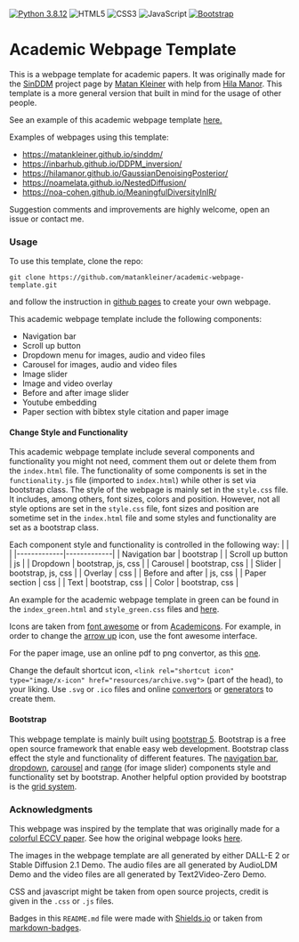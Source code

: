 [![Python 3.8.12](https://img.shields.io/badge/webpage-template-green)](https://pages.github.com/)
![HTML5](https://img.shields.io/badge/html-orange?html5-%23E34F26.svg?style=for-the-badge&logo=html5&logoColor=white)
![CSS3](https://img.shields.io/badge/css-blue?css3-%231572B6.svg?style=for-the-badge&logo=css3&logoColor=white)
![JavaScript](https://img.shields.io/badge/javascript-yellow?javascript-%23323330.svg?style=for-the-badge&logo=javascript&logoColor=%23F7DF1E)
[![Bootstrap](https://img.shields.io/badge/bootstrap-purple?bootstrap-%238511FA.svg?style=for-the-badge&logo=bootstrap&logoColor=white)](https://getbootstrap.com/docs/5.0/getting-started/introduction/)

 
# Academic Webpage Template
 
This is a webpage template for academic papers. It was originally made for the [SinDDM](https://matankleiner.github.io/sinddm/) project page by [Matan Kleiner](https://www.linkedin.com/in/matan-kleiner/) with help from [Hila Manor](https://www.linkedin.com/in/hilamanor/). This template is a more general version that built in mind for the usage of other people. 

See an example of this academic webpage template [here.](https://matankleiner.github.io/academic-webpage-template/)

Examples of webpages using this template: 
* https://matankleiner.github.io/sinddm/
* https://inbarhub.github.io/DDPM_inversion/
* https://hilamanor.github.io/GaussianDenoisingPosterior/
* https://noamelata.github.io/NestedDiffusion/
* https://noa-cohen.github.io/MeaningfulDiversityInIR/

Suggestion comments and improvements are highly welcome, open an issue or contact me.    

### Usage 

To use this template, clone the repo: 
```
git clone https://github.com/matankleiner/academic-webpage-template.git
```
and follow the instruction in [github pages](https://pages.github.com/) to create your own webpage. 

This academic webpage template include the following components: 
* Navigation bar
* Scroll up button
* Dropdown menu for images, audio and video files
* Carousel for images, audio and video files
* Image slider
* Image and video overlay
* Before and after image slider
* Youtube embedding 
* Paper section with bibtex style citation and paper image

#### Change Style and Functionality
This academic webpage template include several components and functionality you might not need, comment them out or delete them from the `index.html` file. 
The functionality of some components is set in the `functionality.js` file (imported to `index.html`) while other is set via bootstrap class. 
The style of the webpage is mainly set in the `style.css` file. It includes, among others, font sizes, colors and position. However, not all style options are set in the `style.css` file, font sizes and position are sometime set in the `index.html` file and some styles and functionality are set as a bootstrap class.

Each component style and functionality is controlled in the following way: 
| <!-- -->    | <!-- -->    |
|-------------|-------------|
| Navigation bar  | bootstrap  |
| Scroll up button | js  |
| Dropdown  | bootstrap, js, css  |
| Carousel  | bootstrap, css  |
| Slider  | bootstrap, js, css  |
| Overlay  | css  |
| Before and after | js, css |
| Paper section  | css  |
| Text  | bootstrap, css  |
| Color  | bootstrap, css  |

An example for the academic webpage template in green can be found in the `index_green.html` and `style_green.css` files and [here](https://matankleiner.github.io/academic-webpage-template/index_green.html). 

Icons are taken from [font awesome](https://fontawesome.com/) or from [Academicons](https://jpswalsh.github.io/academicons/). For example, in order to change the [arrow up](https://fontawesome.com/icons/arrow-up?f=classic&s=solid) icon, use the font awesome interface. 

For the paper image, use an online pdf to png convertor, as this [one](https://pdf2png.com/).

Change the default shortcut icon, ```<link rel="shortcut icon" type="image/x-icon" href="resources/archive.svg">``` (part of the head), to your liking. Use `.svg` or `.ico` files and online [convertors](https://convertio.co/png-svg/) or [generators](https://www.favicon.cc/) to create them.

#### Bootstrap  
This webpage template is mainly built using [bootstrap 5](https://getbootstrap.com/docs/5.0/getting-started/introduction/). Bootstrap is a free open source framework that enable easy web development. Bootstrap class effect the style and functionality of different features. The [navigation bar](https://getbootstrap.com/docs/5.0/components/navbar/), [dropdown](https://getbootstrap.com/docs/5.3/components/dropdowns/), [carousel](https://getbootstrap.com/docs/5.3/components/carousel/) and [range](https://getbootstrap.com/docs/5.0/forms/range/) (for image slider) components style and functionality set by bootstrap. Another helpful option provided by bootstrap is the [grid system](https://getbootstrap.com/docs/5.3/layout/grid/).

### Acknowledgments 

This webpage was inspired by the template that was originally made for a [colorful ECCV paper](http://richzhang.github.io/colorization/). See how the original webpage looks [here](https://richzhang.github.io/webpage-template). 

The images in the webpage template are all generated by either DALL-E 2 or Stable Diffusion 2.1 Demo. The audio files are all generated by AudioLDM Demo and the video files are all generated by Text2Video-Zero Demo.

CSS and javascript might be taken from open source projects, credit is given in the `.css` or `.js` files. 

Badges in this `README.md` file were made with [Shields.io](https://shields.io/) or taken from [markdown-badges](https://github.com/Ileriayo/markdown-badges/tree/master). 
